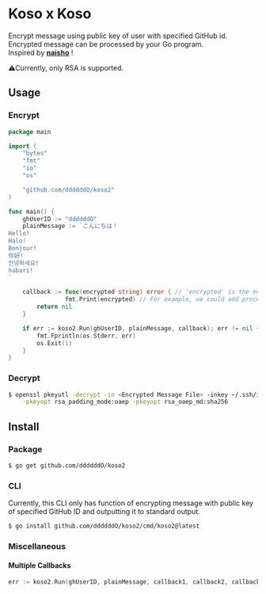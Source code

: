 # Koso x Koso

Encrypt message using public key of user with specified GitHub id.</br>
Encrypted message can be processed by your Go program.</br>
Inspired by **[naisho](https://github.com/moznion/naisho)** !

⚠Currently, only RSA is supported.

## Usage

### Encrypt

```go
package main

import (
	"bytes"
	"fmt"
	"io"
	"os"

	"github.com/ddddddO/koso2"
)

func main() {
	ghUserID := "ddddddO"
	plainMessage := `こんにちは！
Hello!
Halo!
Bonjour!
你好!
안녕하세요!
habari!
`

	callback := func(encrypted string) error { // 'encrypted' is the encrypted plainMessage.
                fmt.Print(encrypted) // For example, we could add processing to send encrypted message to Slack.
		return nil
	}

	if err := koso2.Run(ghUserID, plainMessage, callback); err != nil {
		fmt.Fprintln(os.Stderr, err)
		os.Exit(1)
	}
}
```

### Decrypt

```sh
$ openssl pkeyutl -decrypt -in <Encrypted Message File> -inkey ~/.ssh/id_rsa \
    -pkeyopt rsa_padding_mode:oaep -pkeyopt rsa_oaep_md:sha256
```

## Install

### Package
```sh
$ go get github.com/ddddddO/koso2
```

### CLI

Currently, this CLI only has function of encrypting message with public key of specified GitHub ID and outputting it to standard output.

```sh
$ go install github.com/ddddddO/koso2/cmd/koso2@latest
```

### Miscellaneous
#### Multiple Callbacks

```go
err := koso2.Run(ghUserID, plainMessage, callback1, callback2, callback3)
```
